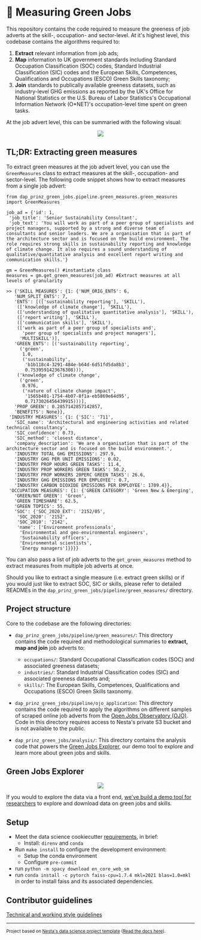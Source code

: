 # 🥬 Measuring Green Jobs

This repository contains the code required to measure the greeness of job adverts at the skill-, occupation- and sector-level. At it's highest level, this codebase contains the algorithms required to:

1. **Extract** relevant information from job ads;
2. **Map** information to UK government standards including Standard Occupation Classification (SOC) codes, Standard Industrial Classification (SIC) codes and the European Skills, Competences, Qualifications and Occupations (ESCO) Green Skills taxonomy;
3. **Join** standards to publically available greeness datasets, such as industry-level GHG emissions as reported by the UK's Office for National Statistics or  the U.S. Bureau of Labor Statistics's Occupational Information Network (O*NET)'s occupation-level time spent on green tasks.  

At the job advert level, this can be summaried with the following visual:

<p align="center">
  <img src="https://github.com/nestauk/dap_prinz_green_jobs/assets/46863334/db07e584-c1cc-476e-8ee1-050562318daf" />
</p>

## TL;DR: Extracting green measures

To extract green measures at the job advert level, you can use the `GreenMeasures` class to extract measures at the skill-, occupation- and sector-level. The following code snippet shows how to extract measures from a single job advert:

```
from dap_prinz_green_jobs.pipeline.green_measures.green_measures import GreenMeasures

job_ad = {'id': 1,
 'job_title': 'Senior Sustainability Consultant',
 'job_text': 'You will work as part of a peer group of specialists and project managers, supported by a strong and diverse team of consultants and senior leaders. We are a organisation that is part of the architecture sector and is focused on the build environment. The role requires strong skills in sustainability reporting and knowledge of climate change. It also requires a sound understanding of qualitative/quantitative analysis and excellent report writing and communication skills.'}

gm = GreenMeasures() #instantiate class
measures = gm.get_green_measures(job_ad) #Extract measures at all levels of granularity

>> {'SKILL MEASURES': {1: {'NUM_ORIG_ENTS': 6,
   'NUM_SPLIT_ENTS': 7,
   'ENTS': [(['sustainability reporting'], 'SKILL'),
    (['knowledge of climate change'], 'SKILL'),
    (['understanding of qualitative quantitative analysis'], 'SKILL'),
    (['report writing'], 'SKILL'),
    (['communication skills'], 'SKILL'),
    (['work as part of a peer group of specialists and',
      'peer group of specialists and project managers'],
     'MULTISKILL')],
   'GREEN_ENTS': [('sustainability reporting',
     ('green',
      1.0,
      ('sustainability',
       'b1b118c4-3291-484e-b64d-6d51fd5da8b3',
       0.7539591423676308))),
    ('knowledge of climate change',
     ('green',
      0.976,
      ('nature of climate change impact',
       '1565b401-1754-4b07-8f1a-eb5869e64d95',
       0.7173026456439915)))],
   'PROP_GREEN': 0.2857142857142857,
   'BENEFITS': None}},
 'INDUSTRY MEASURES': {1: {'SIC': '711',
   'SIC_name': 'Architectural and engineering activities and related technical consultancy',
   'SIC_confidence': 0.73,
   'SIC_method': 'closest distance',
   'company_description': 'We are a organisation that is part of the architecture sector and is focused on the build environment.',
   'INDUSTRY TOTAL GHG EMISSIONS': 297.9,
   'INDUSTRY GHG PER UNIT EMISSIONS': 0.02,
   'INDUSTRY PROP HOURS GREEN TASKS': 11.4,
   'INDUSTRY PROP WORKERS GREEN TASKS': 50.2,
   'INDUSTRY PROP WORKERS 20PERC GREEN TASKS': 26.6,
   'INDUSTRY GHG EMISSIONS PER EMPLOYEE': 0.7,
   'INDUSTRY CARBON DIOXIDE EMISSIONS PER EMPLOYEE': 1709.4}},
 'OCCUPATION MEASURES': {1: {'GREEN CATEGORY': 'Green New & Emerging',
   'GREEN/NOT GREEN': 'Green',
   'GREEN TIMESHARE': 62.5,
   'GREEN TOPICS': 55,
   'SOC': {'SOC_2020_EXT': '2152/05',
    'SOC_2020': '2152',
    'SOC_2010': '2142',
    'name': ['Environment professionals',
     'Environmental and geo-environmental engineers',
     'Sustainability officers',
     'Environmental scientists',
     'Energy managers']}}}}
```

You can also pass a list of job adverts to the `get_green_measures` method to extract measures from multiple job adverts at once.

Should you like to extract a single measure (i.e. extract green skills) or if you would just like to extract SOC, SIC or skills, please refer to detailed READMEs in the `dap_prinz_green_jobs/pipeline/green_measures/` directory.

## Project structure

Core to the codebase are the following directories:

- `dap_prinz_green_jobs/pipeline/green_measures/`: This directory contains the code required and methodological summaries to **extract, map and join** job adverts to:

  - `occupations/`: Standard Occupational Classification codes (SOC) and associated greeness datasets;
  - `industries/`: Standard Industrial Classification codes (SIC) and associated greeness datasets and;
  - `skills/`: The European Skills, Competences, Qualifications and Occupations (ESCO) Green Skills taxonomy.

- `dap_prinz_green_jobs/pipeline/ojo_application`: This directory contains the code required to apply the algorithms on different samples of scraped online job adverts from the [Open Jobs Observatory (OJO)](https://www.nesta.org.uk/data-visualisation-and-interactive/open-jobs-observatory/). Code in this directory requires access to Nesta's private S3 bucket and is not available to the public.

- `dap_prinz_green_jobs/analysis/`: This directory contains the analysis code that powers the [Green Jobs Explorer](https://green-jobs-19776304fc2f.herokuapp.com/occupations), our demo tool to explore and learn more about green jobs and skills.

## Green Jobs Explorer

<p align="center">
  <img src="https://github.com/nestauk/dap_prinz_green_jobs/assets/46863334/4ee5d9e3-90e9-48ac-8164-273fa93f503c" />
</p>

If you would to explore the data via a front end, [we've build a demo tool for researchers](https://green-jobs-19776304fc2f.herokuapp.com/occupations) to explore and download data on green jobs and skills. 

## Setup

- Meet the data science cookiecutter [requirements](http://nestauk.github.io/ds-cookiecutter/quickstart), in brief:
  - Install: `direnv` and `conda`
- Run `make install` to configure the development environment:
  - Setup the conda environment
  - Configure `pre-commit`
- run `python -m spacy download en_core_web_sm`
- run `conda install -c pytorch faiss-cpu=1.7.4 mkl=2021 blas=1.0=mkl` in order to install faiss and its associated dependencies.

## Contributor guidelines

[Technical and working style guidelines](https://github.com/nestauk/ds-cookiecutter/blob/master/GUIDELINES.md)

---

<small><p>Project based on <a target="_blank" href="https://github.com/nestauk/ds-cookiecutter">Nesta's data science project template</a>
(<a href="http://nestauk.github.io/ds-cookiecutter">Read the docs here</a>).
</small>
